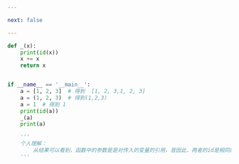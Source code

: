 ```yaml
---

next: false

---
```




<BlogInfo id="855" title="3.函数的参数作为引用" author="白日梦想猿" pv=0 read_times=0 pre_cost_time="0分14秒" category="对象引用_可变性和垃圾回收" tag_list="['对象引用_可变性和垃圾回收']" create_time="2022.03.24 16:10:22" update_time="2022.07.22 10:29:40" />

```python
def _(x):
    print(id(x))
    x += x
    return x


if __name__ == '__main__':
    a = [1, 2, 3]  # 得到  [1, 2, 3,1, 2, 3]
    a = (1, 2, 3)  # 得到(1,2,3)
    a = 1  # 得到 1
    print(id(a))
    _(a)
    print(a)

    '''
    个人理解：
        从结果可以看到，函数中的参数是是对传入的变量的引用，音因此，两者的id是相同的
    '''



```



<ActionBox />
